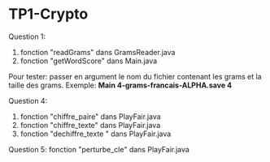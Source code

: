 # TP1-Crypto

Question 1: 
1. fonction "readGrams" dans GramsReader.java
2. fonction "getWordScore" dans Main.java

Pour tester: passer en argument le nom du fichier contenant les grams
et la taille des grams. Exemple: **Main 4-grams-francais-ALPHA.save 4**
    
Question 4:
1. fonction "chiffre_paire" dans PlayFair.java
2. fonction "chiffre_texte" dans PlayFair.java
3. fonction "dechiffre_texte " dans PlayFair.java
    
Question 5:
fonction "perturbe_cle" dans PlayFair.java